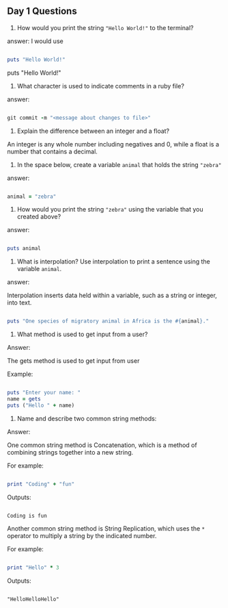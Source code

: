 ## Day 1 Questions

1. How would you print the string `"Hello World!"` to the terminal?

answer: I would use

```ruby

puts "Hello World!"

```

puts "Hello World!"
1. What character is used to indicate comments in a ruby file?

answer:

```ruby

git commit -m "<message about changes to file>"

```

1. Explain the difference between an integer and a float?

An integer is any whole number including negatives and 0, while a float is a number that contains a decimal.

1. In the space below, create a variable `animal` that holds the string `"zebra"`

answer:

```ruby

animal = "zebra"

```

1. How would you print the string `"zebra"` using the variable that you created above?

answer:

```ruby

puts animal

```



1. What is interpolation? Use interpolation to print a sentence using the variable `animal`.

answer:

Interpolation inserts data held within a variable, such as a string or integer, into text.

```ruby

puts "One species of migratory animal in Africa is the #{animal}."

```


1. What method is used to get input from a user?

Answer:

The gets method is used to get input from user

Example:

```ruby

puts "Enter your name: "
name = gets
puts ("Hello " + name)

```


1. Name and describe two common string methods:

Answer:

One common string method is Concatenation, which is a method of combining strings together into a new string.

For example:

```ruby

print "Coding" + "fun"

```

Outputs:

```

Coding is fun

```

Another common string method is String Replication, which uses the `*` operator to multiply a string by the indicated number.

For example:

```ruby

print "Hello" * 3

```

Outputs:

```

"HelloHelloHello"

```
